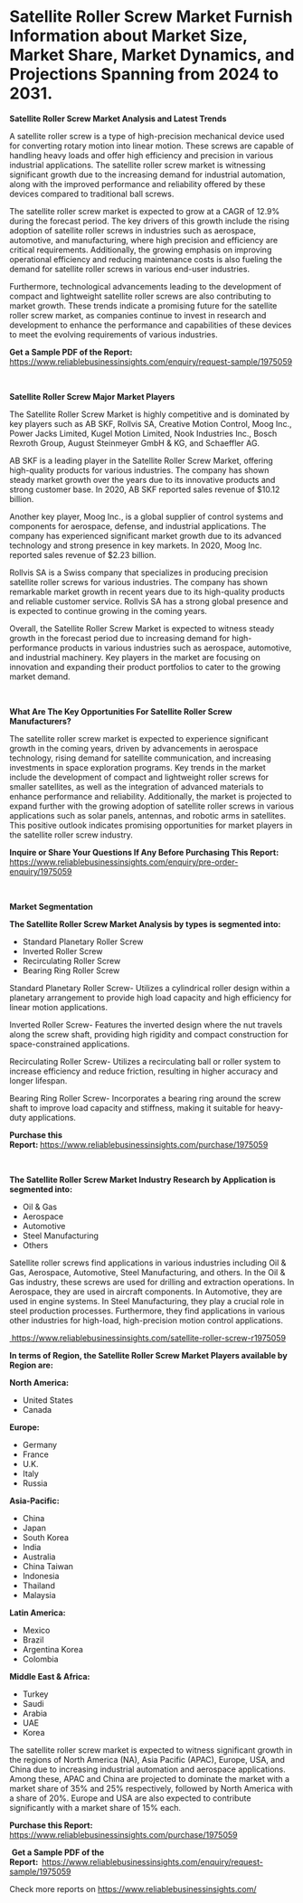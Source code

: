 <p><h1>Satellite Roller Screw Market Furnish Information about Market Size, Market Share, Market Dynamics, and Projections Spanning from 2024 to 2031.</h1></p><p><strong>Satellite Roller Screw Market Analysis and Latest Trends</strong></p>
<p><p>A satellite roller screw is a type of high-precision mechanical device used for converting rotary motion into linear motion. These screws are capable of handling heavy loads and offer high efficiency and precision in various industrial applications. The satellite roller screw market is witnessing significant growth due to the increasing demand for industrial automation, along with the improved performance and reliability offered by these devices compared to traditional ball screws.</p><p>The satellite roller screw market is expected to grow at a CAGR of 12.9% during the forecast period. The key drivers of this growth include the rising adoption of satellite roller screws in industries such as aerospace, automotive, and manufacturing, where high precision and efficiency are critical requirements. Additionally, the growing emphasis on improving operational efficiency and reducing maintenance costs is also fueling the demand for satellite roller screws in various end-user industries.</p><p>Furthermore, technological advancements leading to the development of compact and lightweight satellite roller screws are also contributing to market growth. These trends indicate a promising future for the satellite roller screw market, as companies continue to invest in research and development to enhance the performance and capabilities of these devices to meet the evolving requirements of various industries.</p></p>
<p><strong>Get a Sample PDF of the Report:&nbsp;</strong> <a href="https://www.reliablebusinessinsights.com/enquiry/request-sample/1975059">https://www.reliablebusinessinsights.com/enquiry/request-sample/1975059</a></p>
<p>&nbsp;</p>
<p><strong>Satellite Roller Screw Major Market Players</strong></p>
<p><p>The Satellite Roller Screw Market is highly competitive and is dominated by key players such as AB SKF, Rollvis SA, Creative Motion Control, Moog Inc., Power Jacks Limited, Kugel Motion Limited, Nook Industries Inc., Bosch Rexroth Group, August Steinmeyer GmbH & KG, and Schaeffler AG. </p><p>AB SKF is a leading player in the Satellite Roller Screw Market, offering high-quality products for various industries. The company has shown steady market growth over the years due to its innovative products and strong customer base. In 2020, AB SKF reported sales revenue of $10.12 billion.</p><p>Another key player, Moog Inc., is a global supplier of control systems and components for aerospace, defense, and industrial applications. The company has experienced significant market growth due to its advanced technology and strong presence in key markets. In 2020, Moog Inc. reported sales revenue of $2.23 billion.</p><p>Rollvis SA is a Swiss company that specializes in producing precision satellite roller screws for various industries. The company has shown remarkable market growth in recent years due to its high-quality products and reliable customer service. Rollvis SA has a strong global presence and is expected to continue growing in the coming years.</p><p>Overall, the Satellite Roller Screw Market is expected to witness steady growth in the forecast period due to increasing demand for high-performance products in various industries such as aerospace, automotive, and industrial machinery. Key players in the market are focusing on innovation and expanding their product portfolios to cater to the growing market demand.</p></p>
<p>&nbsp;</p>
<p><strong>What Are The Key Opportunities For Satellite Roller Screw Manufacturers?</strong></p>
<p><p>The satellite roller screw market is expected to experience significant growth in the coming years, driven by advancements in aerospace technology, rising demand for satellite communication, and increasing investments in space exploration programs. Key trends in the market include the development of compact and lightweight roller screws for smaller satellites, as well as the integration of advanced materials to enhance performance and reliability. Additionally, the market is projected to expand further with the growing adoption of satellite roller screws in various applications such as solar panels, antennas, and robotic arms in satellites. This positive outlook indicates promising opportunities for market players in the satellite roller screw industry.</p></p>
<p><strong>Inquire or Share Your Questions If Any Before Purchasing This Report:</strong> <a href="https://www.reliablebusinessinsights.com/enquiry/pre-order-enquiry/1975059">https://www.reliablebusinessinsights.com/enquiry/pre-order-enquiry/1975059</a></p>
<p>&nbsp;</p>
<p><strong>Market Segmentation</strong></p>
<p><strong>The Satellite Roller Screw Market Analysis by types is segmented into:</strong></p>
<p><ul><li>Standard Planetary Roller Screw</li><li>Inverted Roller Screw</li><li>Recirculating Roller Screw</li><li>Bearing Ring Roller Screw</li></ul></p>
<p><p>Standard Planetary Roller Screw- Utilizes a cylindrical roller design within a planetary arrangement to provide high load capacity and high efficiency for linear motion applications.</p><p>Inverted Roller Screw- Features the inverted design where the nut travels along the screw shaft, providing high rigidity and compact construction for space-constrained applications.</p><p>Recirculating Roller Screw- Utilizes a recirculating ball or roller system to increase efficiency and reduce friction, resulting in higher accuracy and longer lifespan.</p><p>Bearing Ring Roller Screw- Incorporates a bearing ring around the screw shaft to improve load capacity and stiffness, making it suitable for heavy-duty applications.</p></p>
<p><strong>Purchase this Report:&nbsp;</strong><a href="https://www.reliablebusinessinsights.com/purchase/1975059">https://www.reliablebusinessinsights.com/purchase/1975059</a></p>
<p>&nbsp;</p>
<p><strong>The Satellite Roller Screw Market Industry Research by Application is segmented into:</strong></p>
<p><ul><li>Oil & Gas</li><li>Aerospace</li><li>Automotive</li><li>Steel Manufacturing</li><li>Others</li></ul></p>
<p><p>Satellite roller screws find applications in various industries including Oil & Gas, Aerospace, Automotive, Steel Manufacturing, and others. In the Oil & Gas industry, these screws are used for drilling and extraction operations. In Aerospace, they are used in aircraft components. In Automotive, they are used in engine systems. In Steel Manufacturing, they play a crucial role in steel production processes. Furthermore, they find applications in various other industries for high-load, high-precision motion control applications.</p></p>
<p><a href="https://www.reliablebusinessinsights.com/satellite-roller-screw-r1975059">&nbsp;https://www.reliablebusinessinsights.com/satellite-roller-screw-r1975059</a></p>
<p><strong>In terms of Region, the Satellite Roller Screw Market Players available by Region are:</strong></p>
<p>
    <p> <strong> North America: </strong>
        <ul>
            <li>United States</li>
            <li>Canada</li>
        </ul>
        </p> 
    <p> <strong> Europe: </strong>
        <ul>
            <li>Germany</li>
            <li>France</li>
            <li>U.K.</li>
            <li>Italy</li>
            <li>Russia</li>
        </ul>
        </p> 
    <p> <strong> Asia-Pacific: </strong>
        <ul>
            <li>China</li>
            <li>Japan</li>
            <li>South Korea</li>
            <li>India</li>
            <li>Australia</li>
            <li>China Taiwan</li>
            <li>Indonesia</li>
            <li>Thailand</li>
            <li>Malaysia</li>
        </ul>
        </p> 
    <p> <strong> Latin America: </strong>
        <ul>
            <li>Mexico</li>
            <li>Brazil</li>
            <li>Argentina Korea</li>
            <li>Colombia</li>
        </ul>
        </p> 
    <p> <strong> Middle East & Africa: </strong>
        <ul>
            <li>Turkey</li>
            <li>Saudi</li>
            <li>Arabia</li>
            <li>UAE</li>
            <li>Korea</li>
        </ul>
    </p>
    </p>
<p><p>The satellite roller screw market is expected to witness significant growth in the regions of North America (NA), Asia Pacific (APAC), Europe, USA, and China due to increasing industrial automation and aerospace applications. Among these, APAC and China are projected to dominate the market with a market share of 35% and 25% respectively, followed by North America with a share of 20%. Europe and USA are also expected to contribute significantly with a market share of 15% each.</p></p>
<p><strong>Purchase this Report: </strong><a href="https://www.reliablebusinessinsights.com/purchase/1975059">https://www.reliablebusinessinsights.com/purchase/1975059</a></p>
<p>&nbsp;<strong>Get a Sample PDF of the Report:&nbsp;&nbsp;</strong><a href="https://www.reliablebusinessinsights.com/enquiry/request-sample/1975059">https://www.reliablebusinessinsights.com/enquiry/request-sample/1975059</a></p>
<p><strong></strong></p>
<p>Check more reports on <a href="https://www.reliablebusinessinsights.com/">https://www.reliablebusinessinsights.com/</a></p>